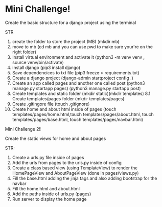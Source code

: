 # Mini Challenge!

Create the basic structure for a django project using the terminal

STR
1. create the folder to store the project (MB)  (mkdir mb)
2. move to mb (cd mb and you can use pwd to make sure your're on the right folder)
3. Install virtual environment and activate it (python3 -m venv venv , source venv/bin/activate)
4. install django (pip3 install django)
5. Save dependencices to txt file (pip3 freeze > requirements.txt)
6. Create a django project (django-admin startproject config .)
7. Create an app called pages and another one called post (python3 manage.py startapp pages) (python3 manage.py startapp post)
8. Create templates and static folder (mkdir static)(mkdir templates)
    8.1 Create templates/pages folder (mkdir templates/pages)
9. Create .gitingore file (touch .gitignore)
10. Create home and about html inside of pages (touch templates/pages/home.html,touch templates/pages/about.html, touch templates/pages/base.html, touch templates/pages/navbar.html)


Mini Challenge 2!!

Create the static views for home and about pages

STR:
1. Create a urls.py file inside of pages
2. Add the urls from pages to the urls.py inside of config
3. Create a class based view (using TemplateView) to render the HomePageView and AboutPageView (done in pages/views.py)
4. Fill the base.html adding the jinja tags and also adding bootstrap for the navbar
5. Fill the home.html and about.html
6. Add the paths inside of urls.py (pages)
7. Run server to display the home page